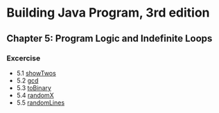 # Building Java Program, 3rd edition

## Chapter 5: Program Logic and Indefinite Loops

### Excercise
* 5.1  [showTwos](showTwos.java)
* 5.2  [gcd](gcd.java)
* 5.3  [toBinary](toBinary.java)
* 5.4  [randomX](randomX.java)
* 5.5  [randomLines](randomLines.java)
